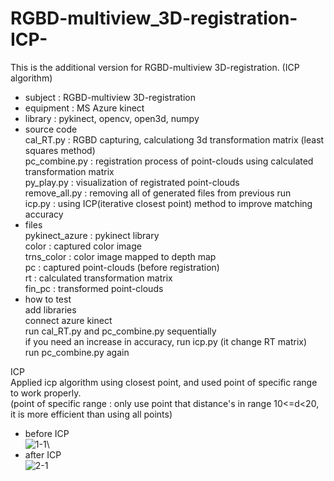 # RGBD-multiview_3D-registration-ICP-
This is the additional version for RGBD-multiview 3D-registration. (ICP algorithm)

- subject : RGBD-multiview 3D-registration
- equipment : MS Azure kinect
- library : pykinect, opencv, open3d, numpy
- source code\
  cal_RT.py : RGBD capturing, calculationg 3d transformation matrix (least squares method)\
  pc_combine.py : registration process of point-clouds using calculated transformation matrix\
  py_play.py : visualization of registrated point-clouds\
  remove_all.py : removing all of generated files from previous run\
  icp.py : using ICP(iterative closest point) method to improve matching accuracy
- files\
  pykinect_azure : pykinect library\
  color : captured color image\
  trns_color : color image mapped to depth map\
  pc : captured point-clouds (before registration)\
  rt : calculated transformation matrix\
  fin_pc : transformed point-clouds
 - how to test\
  add libraries\
  connect azure kinect\
  run cal_RT.py and pc_combine.py sequentially\
  if you need an increase in accuracy, run icp.py (it change RT matrix)\
  run pc_combine.py again
  
ICP\
  Applied icp algorithm using closest point, and used point of specific range to work properly.\
  (point of specific range : only use point that distance's in range 10<=d<20, it is more efficient than using all points)

- before ICP\
![1-1](https://user-images.githubusercontent.com/83062612/213607751-38c34c2d-752a-491c-87a6-faad0254d4c1.PNG)\
- after ICP\
![2-1](https://user-images.githubusercontent.com/83062612/213607773-1c42230a-afc2-40fc-bc86-a4b81658f7fb.PNG)

